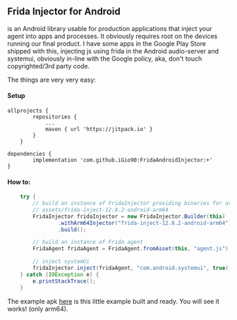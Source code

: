 ## Frida Injector for Android

is an Android library usable for production applications that inject your agent into apps and processes.
It obviously requires root on the devices running our final product.
I have some apps in the Google Play Store shipped with this, injecting js using frida in the Android audio-server and systemui,
obviously in-line with the Google policy, aka, don't touch copyrighted/3rd party code.

The things are very very easy:

#### Setup

```
allprojects {
		repositories {
			...
			maven { url 'https://jitpack.io' }
		}
	}
```

```
dependencies {
        implementation 'com.github.iGio90:FridaAndroidInjector:+'
}
```

#### How to:

```java
    try {
        // build an instance of FridaInjector providing binaries for arm/arm64/x86/x86_64 as needed
        // assets/frida-inject-12.8.2-android-arm64
        FridaInjector fridaInjector = new FridaInjector.Builder(this)
                .withArm64Injector("frida-inject-12.8.2-android-arm64")
                .build();

        // build an instance of Frida agent
        FridaAgent fridaAgent = FridaAgent.fromAsset(this, "agent.js");

        // inject systemUi
        fridaInjector.inject(fridaAgent, "com.android.systemui", true);
    } catch (IOException e) {
        e.printStackTrace();
    }
````


The example apk [here](https://github.com/igio90/FridaAndroidInjector/tree/master/example.apk) is this little example built and ready. You will see it works! (only arm64).